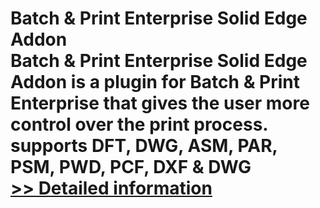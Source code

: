 # Batch & Print Enterprise Solid Edge Addon<br />Batch & Print Enterprise Solid Edge Addon is a plugin for Batch & Print Enterprise that gives the user more control over the print process. supports DFT, DWG, ASM, PAR, PSM, PWD, PCF, DXF & DWG<br />[>> Detailed information](https://secure.shareit.com/shareit/product.html?productid=300634261&affiliateid=200057808)